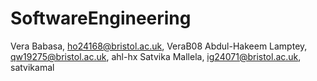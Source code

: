 # SoftwareEngineering

Vera Babasa, ho24168@bristol.ac.uk, VeraB08
Abdul-Hakeem Lamptey, qw19275@bristol.ac.uk, ahl-hx
Satvika Mallela, ig24071@bristol.ac.uk, satvikamal